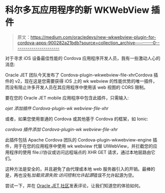 # 科尔多瓦应用程序的新 WKWebView 插件

> 原文：<https://medium.com/oracledevs/new-wkwebview-plugin-for-cordova-apps-900282a21bdb?source=collection_archive---------0----------------------->

对于寻求 iOS 设备最佳性能的 Cordova 应用程序开发人员，我有一些激动人心的消息:

Oracle JET 团队今天发布了 Cordova-plugin-wkwebview-file-xhrCordova 插件的 v2，现在这是您需要获得 iOS 上的 wk webview 的性能优势的唯一插件，而没有阻止许多开发人员在其应用程序中使用该 web 视图的 CORS 限制。

要在您的 Oracle JET mobile 应用程序中包含此插件，只需输入:

*ojet 添加插件 Cordova-plugin-wk webview-file-xhr*

或者，如果您使用普通的 Cordova 或其他基于 Cordova 的框架，如 Ionic:

*cordova 插件添加 Cordova-plugin-wk webview-file-xhr*

此插件包括 Apache Cordova 团队的 Cordova-plugin-wkwebview-engine 插件，用于在您的应用程序中使用 wk webview 代替 UIWebView，并拦截您的应用程序的使用 file://协议或访问远程端点的 XHR GET 请求，通过本地层路由它们。

这种方法是安全的，并且避免了由代理或本地 web 服务器引入的开销。最棒的是，再也没有*加载资源失败:访问控制允许起源*错误不允许起源为空。

尝试一下，并在 [Oracle JET 社区](https://community.oracle.com/community/development_tools/oracle-jet)发表评论，让我们知道您的体验如何。